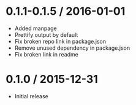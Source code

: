 0.1.1-0.1.5 / 2016-01-01
===================
  * Added manpage
  * Prettify output by default
  * Fix broken repo link in package.json
  * Remove unused dependency in package.json
  * Fix broken link in readme

0.1.0 / 2015-12-31
===================
  * Initial release
